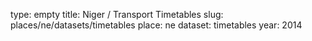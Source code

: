 type: empty
title: Niger / Transport Timetables
slug: places/ne/datasets/timetables
place: ne
dataset: timetables
year: 2014
